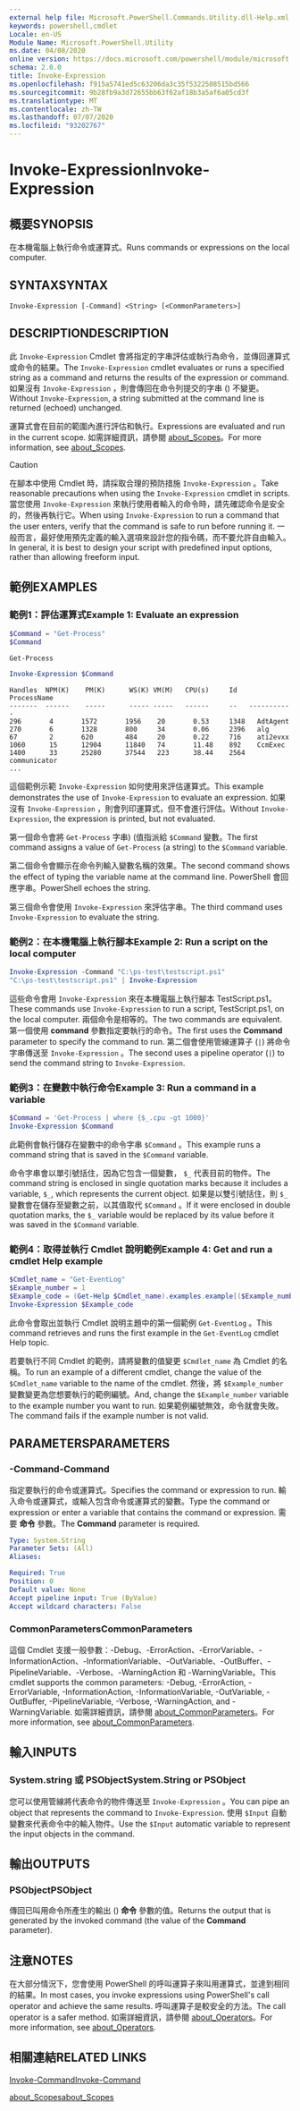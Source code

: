 ```yaml
---
external help file: Microsoft.PowerShell.Commands.Utility.dll-Help.xml
keywords: powershell,cmdlet
Locale: en-US
Module Name: Microsoft.PowerShell.Utility
ms.date: 04/08/2020
online version: https://docs.microsoft.com/powershell/module/microsoft.powershell.utility/invoke-expression?view=powershell-7.1&WT.mc_id=ps-gethelp
schema: 2.0.0
title: Invoke-Expression
ms.openlocfilehash: f915a5741ed5c63206da3c35f5322508515bd566
ms.sourcegitcommit: 9b28fb9a3d72655bb63f62af18b3a5af6a05cd3f
ms.translationtype: MT
ms.contentlocale: zh-TW
ms.lasthandoff: 07/07/2020
ms.locfileid: "93202767"
---
```

# <span data-ttu-id="657bd-103">Invoke-Expression</span><span class="sxs-lookup"><span data-stu-id="657bd-103">Invoke-Expression</span></span>

## <span data-ttu-id="657bd-104">概要</span><span class="sxs-lookup"><span data-stu-id="657bd-104">SYNOPSIS</span></span>
<span data-ttu-id="657bd-105">在本機電腦上執行命令或運算式。</span><span class="sxs-lookup"><span data-stu-id="657bd-105">Runs commands or expressions on the local computer.</span></span>

## <span data-ttu-id="657bd-106">SYNTAX</span><span class="sxs-lookup"><span data-stu-id="657bd-106">SYNTAX</span></span>

```
Invoke-Expression [-Command] <String> [<CommonParameters>]
```

## <span data-ttu-id="657bd-107">DESCRIPTION</span><span class="sxs-lookup"><span data-stu-id="657bd-107">DESCRIPTION</span></span>

<span data-ttu-id="657bd-108">此 `Invoke-Expression` Cmdlet 會將指定的字串評估或執行為命令，並傳回運算式或命令的結果。</span><span class="sxs-lookup"><span data-stu-id="657bd-108">The `Invoke-Expression` cmdlet evaluates or runs a specified string as a command and returns the results of the expression or command.</span></span> <span data-ttu-id="657bd-109">如果沒有 `Invoke-Expression` ，則會傳回在命令列提交的字串 () 不變更。</span><span class="sxs-lookup"><span data-stu-id="657bd-109">Without `Invoke-Expression`, a string submitted at the command line is returned (echoed) unchanged.</span></span>

<span data-ttu-id="657bd-110">運算式會在目前的範圍內進行評估和執行。</span><span class="sxs-lookup"><span data-stu-id="657bd-110">Expressions are evaluated and run in the current scope.</span></span> <span data-ttu-id="657bd-111">如需詳細資訊，請參閱 [about_Scopes](../Microsoft.PowerShell.Core/About/about_Scopes.md)。</span><span class="sxs-lookup"><span data-stu-id="657bd-111">For more information, see [about_Scopes](../Microsoft.PowerShell.Core/About/about_Scopes.md).</span></span>

> [!CAUTION]
> <span data-ttu-id="657bd-112">在腳本中使用 Cmdlet 時，請採取合理的預防措施 `Invoke-Expression` 。</span><span class="sxs-lookup"><span data-stu-id="657bd-112">Take reasonable precautions when using the `Invoke-Expression` cmdlet in scripts.</span></span> <span data-ttu-id="657bd-113">當您使用 `Invoke-Expression` 來執行使用者輸入的命令時，請先確認命令是安全的，然後再執行它。</span><span class="sxs-lookup"><span data-stu-id="657bd-113">When using `Invoke-Expression` to run a command that the user enters, verify that the command is safe to run before running it.</span></span> <span data-ttu-id="657bd-114">一般而言，最好使用預先定義的輸入選項來設計您的指令碼，而不要允許自由輸入。</span><span class="sxs-lookup"><span data-stu-id="657bd-114">In general, it is best to design your script with predefined input options, rather than allowing freeform input.</span></span>

## <span data-ttu-id="657bd-115">範例</span><span class="sxs-lookup"><span data-stu-id="657bd-115">EXAMPLES</span></span>

### <span data-ttu-id="657bd-116">範例1：評估運算式</span><span class="sxs-lookup"><span data-stu-id="657bd-116">Example 1: Evaluate an expression</span></span>

```powershell
$Command = "Get-Process"
$Command
```

```Output
Get-Process
```

```powershell
Invoke-Expression $Command
```

```Output
Handles  NPM(K)    PM(K)      WS(K) VM(M)   CPU(s)     Id   ProcessName
-------  ------    -----      ----- -----   ------     --   -----------
296       4       1572       1956    20       0.53     1348   AdtAgent
270       6       1328       800     34       0.06     2396   alg
67        2       620        484     20       0.22     716    ati2evxx
1060      15      12904      11840   74       11.48    892    CcmExec
1400      33      25280      37544   223      38.44    2564   communicator
...
```

<span data-ttu-id="657bd-117">這個範例示範 `Invoke-Expression` 如何使用來評估運算式。</span><span class="sxs-lookup"><span data-stu-id="657bd-117">This example demonstrates the use of `Invoke-Expression` to evaluate an expression.</span></span> <span data-ttu-id="657bd-118">如果沒有 `Invoke-Expression` ，則會列印運算式，但不會進行評估。</span><span class="sxs-lookup"><span data-stu-id="657bd-118">Without `Invoke-Expression`, the expression is printed, but not evaluated.</span></span>

<span data-ttu-id="657bd-119">第一個命令會將 `Get-Process` 字串)  (值指派給 `$Command` 變數。</span><span class="sxs-lookup"><span data-stu-id="657bd-119">The first command assigns a value of `Get-Process` (a string) to the `$Command` variable.</span></span>

<span data-ttu-id="657bd-120">第二個命令會顯示在命令列輸入變數名稱的效果。</span><span class="sxs-lookup"><span data-stu-id="657bd-120">The second command shows the effect of typing the variable name at the command line.</span></span> <span data-ttu-id="657bd-121">PowerShell 會回應字串。</span><span class="sxs-lookup"><span data-stu-id="657bd-121">PowerShell echoes the string.</span></span>

<span data-ttu-id="657bd-122">第三個命令會使用 `Invoke-Expression` 來評估字串。</span><span class="sxs-lookup"><span data-stu-id="657bd-122">The third command uses `Invoke-Expression` to evaluate the string.</span></span>

### <span data-ttu-id="657bd-123">範例2：在本機電腦上執行腳本</span><span class="sxs-lookup"><span data-stu-id="657bd-123">Example 2: Run a script on the local computer</span></span>

```powershell
Invoke-Expression -Command "C:\ps-test\testscript.ps1"
"C:\ps-test\testscript.ps1" | Invoke-Expression
```

<span data-ttu-id="657bd-124">這些命令會用 `Invoke-Expression` 來在本機電腦上執行腳本 TestScript.ps1。</span><span class="sxs-lookup"><span data-stu-id="657bd-124">These commands use `Invoke-Expression` to run a script, TestScript.ps1, on the local computer.</span></span> <span data-ttu-id="657bd-125">兩個命令是相等的。</span><span class="sxs-lookup"><span data-stu-id="657bd-125">The two commands are equivalent.</span></span> <span data-ttu-id="657bd-126">第一個使用 **command** 參數指定要執行的命令。</span><span class="sxs-lookup"><span data-stu-id="657bd-126">The first uses the **Command** parameter to specify the command to run.</span></span>
<span data-ttu-id="657bd-127">第二個會使用管線運算子 (`|`) 將命令字串傳送至 `Invoke-Expression` 。</span><span class="sxs-lookup"><span data-stu-id="657bd-127">The second uses a pipeline operator (`|`) to send the command string to `Invoke-Expression`.</span></span>

### <span data-ttu-id="657bd-128">範例3：在變數中執行命令</span><span class="sxs-lookup"><span data-stu-id="657bd-128">Example 3: Run a command in a variable</span></span>

```powershell
$Command = 'Get-Process | where {$_.cpu -gt 1000}'
Invoke-Expression $Command
```

<span data-ttu-id="657bd-129">此範例會執行儲存在變數中的命令字串 `$Command` 。</span><span class="sxs-lookup"><span data-stu-id="657bd-129">This example runs a command string that is saved in the `$Command` variable.</span></span>

<span data-ttu-id="657bd-130">命令字串會以單引號括住，因為它包含一個變數， `$_` 代表目前的物件。</span><span class="sxs-lookup"><span data-stu-id="657bd-130">The command string is enclosed in single quotation marks because it includes a variable, `$_`, which represents the current object.</span></span> <span data-ttu-id="657bd-131">如果是以雙引號括住，則 `$_` 變數會在儲存至變數之前，以其值取代 `$Command` 。</span><span class="sxs-lookup"><span data-stu-id="657bd-131">If it were enclosed in double quotation marks, the `$_` variable would be replaced by its value before it was saved in the `$Command` variable.</span></span>

### <span data-ttu-id="657bd-132">範例4：取得並執行 Cmdlet 說明範例</span><span class="sxs-lookup"><span data-stu-id="657bd-132">Example 4: Get and run a cmdlet Help example</span></span>

```powershell
$Cmdlet_name = "Get-EventLog"
$Example_number = 1
$Example_code = (Get-Help $Cmdlet_name).examples.example[($Example_number-1)].code
Invoke-Expression $Example_code
```

<span data-ttu-id="657bd-133">此命令會取出並執行 Cmdlet 說明主題中的第一個範例 `Get-EventLog` 。</span><span class="sxs-lookup"><span data-stu-id="657bd-133">This command retrieves and runs the first example in the `Get-EventLog` cmdlet Help topic.</span></span>

<span data-ttu-id="657bd-134">若要執行不同 Cmdlet 的範例，請將變數的值變更 `$Cmdlet_name` 為 Cmdlet 的名稱。</span><span class="sxs-lookup"><span data-stu-id="657bd-134">To run an example of a different cmdlet, change the value of the `$Cmdlet_name` variable to the name of the cmdlet.</span></span> <span data-ttu-id="657bd-135">然後，將 `$Example_number` 變數變更為您想要執行的範例編號。</span><span class="sxs-lookup"><span data-stu-id="657bd-135">And, change the `$Example_number` variable to the example number you want to run.</span></span> <span data-ttu-id="657bd-136">如果範例編號無效，命令就會失敗。</span><span class="sxs-lookup"><span data-stu-id="657bd-136">The command fails if the example number is not valid.</span></span>

## <span data-ttu-id="657bd-137">PARAMETERS</span><span class="sxs-lookup"><span data-stu-id="657bd-137">PARAMETERS</span></span>

### <span data-ttu-id="657bd-138">-Command</span><span class="sxs-lookup"><span data-stu-id="657bd-138">-Command</span></span>

<span data-ttu-id="657bd-139">指定要執行的命令或運算式。</span><span class="sxs-lookup"><span data-stu-id="657bd-139">Specifies the command or expression to run.</span></span> <span data-ttu-id="657bd-140">輸入命令或運算式，或輸入包含命令或運算式的變數。</span><span class="sxs-lookup"><span data-stu-id="657bd-140">Type the command or expression or enter a variable that contains the command or expression.</span></span> <span data-ttu-id="657bd-141">需要 **命令** 參數。</span><span class="sxs-lookup"><span data-stu-id="657bd-141">The **Command** parameter is required.</span></span>

```yaml
Type: System.String
Parameter Sets: (All)
Aliases:

Required: True
Position: 0
Default value: None
Accept pipeline input: True (ByValue)
Accept wildcard characters: False
```

### <span data-ttu-id="657bd-142">CommonParameters</span><span class="sxs-lookup"><span data-stu-id="657bd-142">CommonParameters</span></span>

<span data-ttu-id="657bd-143">這個 Cmdlet 支援一般參數：-Debug、-ErrorAction、-ErrorVariable、-InformationAction、-InformationVariable、-OutVariable、-OutBuffer、-PipelineVariable、-Verbose、-WarningAction 和 -WarningVariable。</span><span class="sxs-lookup"><span data-stu-id="657bd-143">This cmdlet supports the common parameters: -Debug, -ErrorAction, -ErrorVariable, -InformationAction, -InformationVariable, -OutVariable, -OutBuffer, -PipelineVariable, -Verbose, -WarningAction, and -WarningVariable.</span></span> <span data-ttu-id="657bd-144">如需詳細資訊，請參閱 [about_CommonParameters](../Microsoft.PowerShell.Core/About/about_CommonParameters.md)。</span><span class="sxs-lookup"><span data-stu-id="657bd-144">For more information, see [about_CommonParameters](../Microsoft.PowerShell.Core/About/about_CommonParameters.md).</span></span>

## <span data-ttu-id="657bd-145">輸入</span><span class="sxs-lookup"><span data-stu-id="657bd-145">INPUTS</span></span>

### <span data-ttu-id="657bd-146">System.string 或 PSObject</span><span class="sxs-lookup"><span data-stu-id="657bd-146">System.String or PSObject</span></span>

<span data-ttu-id="657bd-147">您可以使用管線將代表命令的物件傳送至 `Invoke-Expression` 。</span><span class="sxs-lookup"><span data-stu-id="657bd-147">You can pipe an object that represents the command to `Invoke-Expression`.</span></span>
<span data-ttu-id="657bd-148">使用 `$Input` 自動變數來代表命令中的輸入物件。</span><span class="sxs-lookup"><span data-stu-id="657bd-148">Use the `$Input` automatic variable to represent the input objects in the command.</span></span>

## <span data-ttu-id="657bd-149">輸出</span><span class="sxs-lookup"><span data-stu-id="657bd-149">OUTPUTS</span></span>

### <span data-ttu-id="657bd-150">PSObject</span><span class="sxs-lookup"><span data-stu-id="657bd-150">PSObject</span></span>

<span data-ttu-id="657bd-151">傳回已叫用命令所產生的輸出 () **命令** 參數的值。</span><span class="sxs-lookup"><span data-stu-id="657bd-151">Returns the output that is generated by the invoked command (the value of the **Command** parameter).</span></span>

## <span data-ttu-id="657bd-152">注意</span><span class="sxs-lookup"><span data-stu-id="657bd-152">NOTES</span></span>

<span data-ttu-id="657bd-153">在大部分情況下，您會使用 PowerShell 的呼叫運算子來叫用運算式，並達到相同的結果。</span><span class="sxs-lookup"><span data-stu-id="657bd-153">In most cases, you invoke expressions using PowerShell's call operator and achieve the same results.</span></span>
<span data-ttu-id="657bd-154">呼叫運算子是較安全的方法。</span><span class="sxs-lookup"><span data-stu-id="657bd-154">The call operator is a safer method.</span></span> <span data-ttu-id="657bd-155">如需詳細資訊，請參閱 [about_Operators](../microsoft.powershell.core/about/about_operators.md#call-operator-)。</span><span class="sxs-lookup"><span data-stu-id="657bd-155">For more information, see [about_Operators](../microsoft.powershell.core/about/about_operators.md#call-operator-).</span></span>

## <span data-ttu-id="657bd-156">相關連結</span><span class="sxs-lookup"><span data-stu-id="657bd-156">RELATED LINKS</span></span>

[<span data-ttu-id="657bd-157">Invoke-Command</span><span class="sxs-lookup"><span data-stu-id="657bd-157">Invoke-Command</span></span>](../Microsoft.PowerShell.Core/Invoke-Command.md)

[<span data-ttu-id="657bd-158">about_Scopes</span><span class="sxs-lookup"><span data-stu-id="657bd-158">about_Scopes</span></span>](../Microsoft.PowerShell.Core/About/about_Scopes.md)

